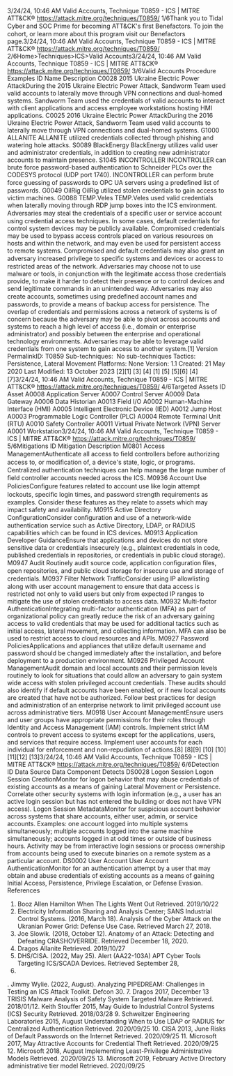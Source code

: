 3/24/24, 10:46 AM Valid Accounts, Technique T0859 - ICS | MITRE ATT&CK®
https://attack.mitre.org/techniques/T0859/ 1/6Thank you to Tidal Cyber and SOC Prime for becoming ATT&CK's ﬁrst Benefactors. To join the cohort, or learn more about this program visit our
Benefactors page.3/24/24, 10:46 AM Valid Accounts, Technique T0859 - ICS | MITRE ATT&CK®
https://attack.mitre.org/techniques/T0859/ 2/6Home>Techniques>ICS>Valid Accounts3/24/24, 10:46 AM Valid Accounts, Technique T0859 - ICS | MITRE ATT&CK®
https://attack.mitre.org/techniques/T0859/ 3/6Valid Accounts
Procedure Examples
ID Name Description
C0028 2015 Ukraine Electric
Power AttackDuring the 2015 Ukraine Electric Power Attack, Sandworm Team used valid accounts to laterally
move through VPN connections and dual-homed systems. Sandworm Team used the credentials of
valid accounts to interact with client applications and access employee workstations hosting HMI
applications. 
C0025 2016 Ukraine Electric
Power AttackDuring the 2016 Ukraine Electric Power Attack, Sandworm Team used valid accounts to laterally
move through VPN connections and dual-homed systems.
G1000 ALLANITE ALLANITE utilized credentials collected through phishing and watering hole attacks. 
S0089 BlackEnergy BlackEnergy utilizes valid user and administrator credentials, in addition to creating new
administrator accounts to maintain presence. 
S1045 INCONTROLLER INCONTROLLER can brute force password-based authentication to Schneider PLCs over the
CODESYS protocol (UDP port 1740).
INCONTROLLER can perform brute force guessing of passwords to OPC UA servers using a
predeﬁned list of passwords.
G0049 OilRig OilRig utilized stolen credentials to gain access to victim machines.
G0088 TEMP.Veles TEMP.Veles used valid credentials when laterally moving through RDP jump boxes into the ICS
environment. Adversaries may steal the credentials of a speciﬁc user or service account using credential access techniques. In some cases, default
credentials for control system devices may be publicly available. Compromised credentials may be used to bypass access controls placed
on various resources on hosts and within the network, and may even be used for persistent access to remote systems. Compromised and
default credentials may also grant an adversary increased privilege to speciﬁc systems and devices or access to restricted areas of the
network. Adversaries may choose not to use malware or tools, in conjunction with the legitimate access those credentials provide, to make it
harder to detect their presence or to control devices and send legitimate commands in an unintended way.
Adversaries may also create accounts, sometimes using predeﬁned account names and passwords, to provide a means of backup access
for persistence. 
The overlap of credentials and permissions across a network of systems is of concern because the adversary may be able to pivot across
accounts and systems to reach a high level of access (i.e., domain or enterprise administrator) and possibly between the enterprise and
operational technology environments. Adversaries may be able to leverage valid credentials from one system to gain access to another
system.[1]
Version PermalinkID: T0859
Sub-techniques:  No sub-techniques
 
Tactics: Persistence, Lateral Movement
 
Platforms: None
Version: 1.1
Created: 21 May 2020
Last Modiﬁed: 13 October 2023
[2][1]
[3]
[4]
[1]
[5]
[5][6]
[4]
[7]3/24/24, 10:46 AM Valid Accounts, Technique T0859 - ICS | MITRE ATT&CK®
https://attack.mitre.org/techniques/T0859/ 4/6Targeted Assets
ID Asset
A0008 Application Server
A0007 Control Server
A0009 Data Gateway
A0006 Data Historian
A0013 Field I/O
A0002 Human-Machine Interface (HMI)
A0005 Intelligent Electronic Device (IED)
A0012 Jump Host
A0003 Programmable Logic Controller (PLC)
A0004 Remote Terminal Unit (RTU)
A0010 Safety Controller
A0011 Virtual Private Network (VPN) Server
A0001 Workstation3/24/24, 10:46 AM Valid Accounts, Technique T0859 - ICS | MITRE ATT&CK®
https://attack.mitre.org/techniques/T0859/ 5/6Mitigations
ID Mitigation Description
M0801 Access
ManagementAuthenticate all access to ﬁeld controllers before authorizing access to, or modiﬁcation of, a device's
state, logic, or programs. Centralized authentication techniques can help manage the large number of
ﬁeld controller accounts needed across the ICS.
M0936 Account Use
PoliciesConﬁgure features related to account use like login attempt lockouts, speciﬁc login times, and password
strength requirements as examples. Consider these features as they relate to assets which may impact
safety and availability. 
M0915 Active Directory
ConﬁgurationConsider conﬁguration and use of a network-wide authentication service such as Active Directory, LDAP,
or RADIUS capabilities which can be found in ICS devices. 
M0913 Application
Developer
GuidanceEnsure that applications and devices do not store sensitive data or credentials insecurely (e.g., plaintext
credentials in code, published credentials in repositories, or credentials in public cloud storage). 
M0947 Audit Routinely audit source code, application conﬁguration ﬁles, open repositories, and public cloud storage
for insecure use and storage of credentials.
M0937 Filter Network
TraﬃcConsider using IP allowlisting along with user account management to ensure that data access is
restricted not only to valid users but only from expected IP ranges to mitigate the use of stolen
credentials to access data.
M0932 Multi-factor
AuthenticationIntegrating multi-factor authentication (MFA) as part of organizational policy can greatly reduce the risk
of an adversary gaining access to valid credentials that may be used for additional tactics such as
initial access, lateral movement, and collecting information. MFA can also be used to restrict access to
cloud resources and APIs.
M0927 Password
PoliciesApplications and appliances that utilize default username and password should be changed
immediately after the installation, and before deployment to a production environment. 
M0926 Privileged
Account
ManagementAudit domain and local accounts and their permission levels routinely to look for situations that could
allow an adversary to gain system wide access with stolen privileged account credentials. These
audits should also identify if default accounts have been enabled, or if new local accounts are created
that have not be authorized. Follow best practices for design and administration of an enterprise
network to limit privileged account use across administrative tiers. 
M0918 User Account
ManagementEnsure users and user groups have appropriate permissions for their roles through Identity and Access
Management (IAM) controls. Implement strict IAM controls to prevent access to systems except for the
applications, users, and services that require access. Implement user accounts for each individual for
enforcement and non-repudiation of actions.[8]
[8][9]
[10]
[10]
[11][12]
[13]3/24/24, 10:46 AM Valid Accounts, Technique T0859 - ICS | MITRE ATT&CK®
https://attack.mitre.org/techniques/T0859/ 6/6Detection
ID Data Source Data Component Detects
DS0028 Logon Session Logon Session
CreationMonitor for logon behavior that may abuse credentials of existing accounts as a means
of gaining Lateral Movement or Persistence. Correlate other security systems with login
information (e.g., a user has an active login session but has not entered the building or
does not have VPN access).
Logon Session
MetadataMonitor for suspicious account behavior across systems that share accounts, either
user, admin, or service accounts. Examples: one account logged into multiple systems
simultaneously; multiple accounts logged into the same machine simultaneously;
accounts logged in at odd times or outside of business hours. Activity may be from
interactive login sessions or process ownership from accounts being used to execute
binaries on a remote system as a particular account.
DS0002 User Account User Account
AuthenticationMonitor for an authentication attempt by a user that may obtain and abuse credentials
of existing accounts as a means of gaining Initial Access, Persistence, Privilege
Escalation, or Defense Evasion.
References
1. Booz Allen Hamilton When The Lights Went Out Retrieved.
2019/10/22
2. Electricity Information Sharing and Analysis Center; SANS
Industrial Control Systems. (2016, March 18). Analysis of the
Cyber Attack on the Ukranian Power Grid: Defense Use Case.
Retrieved March 27, 2018.
3. Joe Slowik. (2018, October 12). Anatomy of an Attack:
Detecting and Defeating CRASHOVERRIDE. Retrieved
December 18, 2020.
4. Dragos Allanite Retrieved. 2019/10/27
5. DHS/CISA. (2022, May 25). Alert (AA22-103A) APT Cyber
Tools Targeting ICS/SCADA Devices. Retrieved September 28,
2022.
 . Jimmy Wylie. (2022, August). Analyzing PIPEDREAM:
Challenges in Testing an ICS Attack Toolkit. Defcon 30.
7. Dragos 2017, December 13 TRISIS Malware Analysis of
Safety System Targeted Malware Retrieved. 2018/01/12 . Keith Stouffer 2015, May Guide to Industrial Control Systems
(ICS) Security Retrieved. 2018/03/28
9. Schweitzer Engineering Laboratories 2015, August
Understanding When to Use LDAP or RADIUS for Centralized
Authentication Retrieved. 2020/09/25
10. CISA 2013, June Risks of Default Passwords on the Internet
Retrieved. 2020/09/25
11. Microsoft 2017, May Attractive Accounts for Credential Theft
Retrieved. 2020/09/25
12. Microsoft 2018, August Implementing Least-Privilege
Administrative Models Retrieved. 2020/09/25
13. Microsoft 2019, February Active Directory administrative tier
model Retrieved. 2020/09/25